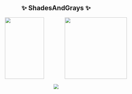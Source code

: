 <h2 align="center"> ✨ ShadesAndGrays ✨ </h2>
<div align="center">
  <img width="50%" height="200px" src="https://github-readme-stats.vercel.app/api?username=ShadesAndGrays&show_icons=true&theme=transparent&hide_border=true&layout=compact&title_color=babcff&ring_color=fefefe&text_color=4040ff" />
<img width=="48%" height="200px" src="https://github-readme-stats.vercel.app/api/top-langs/?username=ShadesAndGrays&layout=compact&theme=transparent&hide_border=true"/>

</div>

<p align="center">
  <a href="https://skillicons.dev">
    <img src="https://skillicons.dev/icons?i=arch,cpp,c,rust,v,neovim,git,godot"/>
  </a>
</p>
